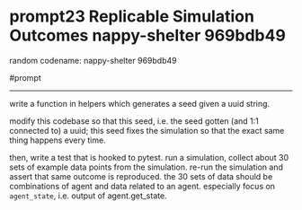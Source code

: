 # prompt23 Replicable Simulation Outcomes nappy-shelter 969bdb49

random codename: nappy-shelter 969bdb49

#prompt 

***

write a function in helpers which generates a seed given a uuid string. 

modify this codebase so that this seed, i.e. the seed gotten (and 1:1 connected to) a uuid; this seed fixes the simulation so that the exact same thing happens every time. 

then, write a test that is hooked to pytest. run a simulation, collect about 30 sets of example data points from the simulation. re-run the simulation and assert that same outcome is reproduced. the 30 sets of data should be combinations of agent and data related to an agent. especially focus on `agent_state`, i.e. output of agent.get_state. 